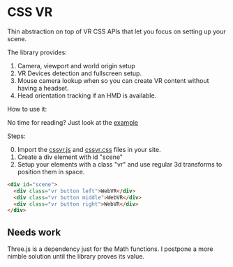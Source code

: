 # CSS VR 

Thin abstraction on top of VR CSS APIs that let you focus on setting up your scene.

The library provides:

1. Camera, viewport and world origin setup
2. VR Devices detection and fullscreen setup.
3. Mouse camera lookup when so you can create VR content without having a headset.
4. Head orientation tracking if an HMD is available.

How to use it:

No time for reading? Just look at the [example](https://vr-components.github.io/css-vr-boilerplate/examples/index.html)

Steps:

0. Import the [cssvr.js](https://vr-components.github.io/css-vr-boilerplate/dist/cssvr.js) and [cssvr.css](https://vr-components.github.io/css-vr-boilerplate/dist/cssvr.js) files in your site.
1. Create a div element with id "scene"
2. Setup your elements with a class "vr" and use regular 3d transforms to position them in space.

```html
<div id="scene">
  <div class="vr button left">WebVR</div>
  <div class="vr button middle">WebVR</div>
  <div class="vr button right">WebVR</div>
</div>
```

## Needs work

Three.js is a dependency just for the Math functions. I postpone a more nimble solution until the library proves its value.


